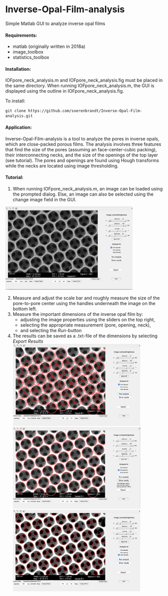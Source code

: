 # Inverse-Opal-Film-analysis
Simple Matlab GUI to analyze inverse opal films

#### Requirements:
- matlab (originally written in 2018a)
- image_toolbox
- statistics_toolbox

#### Installation:
IOFpore_neck_analysis.m and IOFpore_neck_analysis.fig must be placed in the same directory. When running IOFpore_neck_analysis.m, the GUI is displayed using the outline in IOFpore_neck_analysis.fig.

To install: 
```shell 
git clone https://github.com/soerenbrandt/Inverse-Opal-Film-analysis.git
```

#### Application:
Inverse-Opal-Film-analysis is a tool to analyze the pores in inverse opals, which are close-packed porous films. The analysis involves three features that find the size of the pores (assuming an face-center-cubic packing), their interconnecting necks, and the size of the openings of the top layer (see tutorial). The pores and openings are found using Hough transforms while the necks are located using image thresholding.

#### Tutorial:
1. When running IOFpore_neck_analysis.m, an image can be loaded using the prompted dialog. Else, an image can also be selected using the change image field in the GUI.
<img src="examples/GUI_layout.png" width="400">

2. Measure and adjust the scale bar and roughly measure the size of the pore-to-pore center using the handles underneath the image on the bottom left.
3. Measure the important dimensions of the inverse opal film by: 
    - adjusting the image properties using the sliders on the top right,
    - selecting the appropriate measurement (pore, opening, neck),
    - and selecting the *Run*-button
4. The results can be saved as a .txt-file of the dimensions by selecting *Export Results*
<img src="examples/IOF-Pores.png" width=400> <img src="examples/IOF-Openings.png" width=400> <img src="examples/IOF-Necks.png" width=400>
